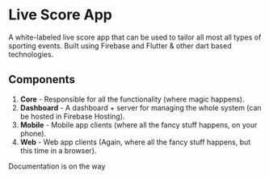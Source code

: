 # Live Score App

A white-labeled live score app that can be used to tailor all most all types of sporting events. Built using Firebase and Flutter & other dart based technologies.

## Components

1. **Core** - Responsible for all the functionality (where magic happens).
2. **Dashboard** - A dashboard + server for managing the whole system (can be hosted in Firebase Hosting).
3. **Mobile** - Mobile app clients (where all the fancy stuff happens, on your phone).
4. **Web** - Web app clients (Again, where all the fancy stuff happens, but this time in a browser).

Documentation is on the way

